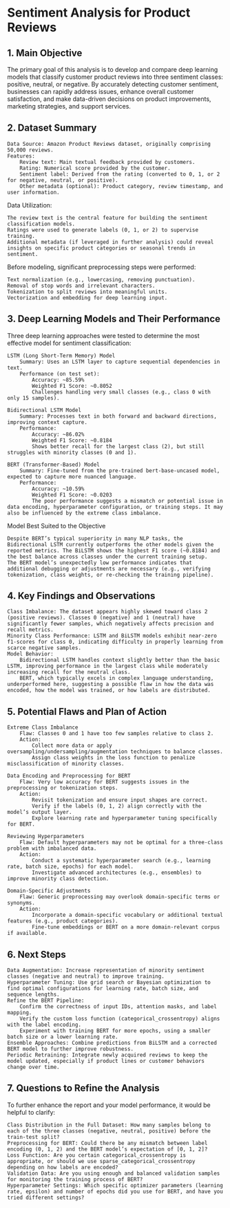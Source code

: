# Sentiment Analysis for Product Reviews

## 1. Main Objective
The primary goal of this analysis is to develop and compare deep learning models that classify customer product reviews into three sentiment classes: positive, neutral, or negative. By accurately detecting customer sentiment, businesses can rapidly address issues, enhance overall customer satisfaction, and make data-driven decisions on product improvements, marketing strategies, and support services.

## 2. Dataset Summary

    Data Source: Amazon Product Reviews dataset, originally comprising 50,000 reviews.
    Features:
        Review text: Main textual feedback provided by customers.
        Rating: Numerical score provided by the customer.
        Sentiment label: Derived from the rating (converted to 0, 1, or 2 for negative, neutral, or positive).
        Other metadata (optional): Product category, review timestamp, and user information.

Data Utilization:

    The review text is the central feature for building the sentiment classification models.
    Ratings were used to generate labels (0, 1, or 2) to supervise training.
    Additional metadata (if leveraged in further analysis) could reveal insights on specific product categories or seasonal trends in sentiment.

Before modeling, significant preprocessing steps were performed:

    Text normalization (e.g., lowercasing, removing punctuation).
    Removal of stop words and irrelevant characters.
    Tokenization to split reviews into meaningful units.
    Vectorization and embedding for deep learning input.

## 3. Deep Learning Models and Their Performance
Three deep learning approaches were tested to determine the most effective model for sentiment classification:

    LSTM (Long Short-Term Memory) Model
        Summary: Uses an LSTM layer to capture sequential dependencies in text.
        Performance (on test set):
            Accuracy: ~85.59%
            Weighted F1 Score: ~0.8052
            Challenges handling very small classes (e.g., class 0 with only 15 samples).

    Bidirectional LSTM Model
        Summary: Processes text in both forward and backward directions, improving context capture.
        Performance:
            Accuracy: ~86.02%
            Weighted F1 Score: ~0.8184
            Shows better recall for the largest class (2), but still struggles with minority classes (0 and 1).

    BERT (Transformer-Based) Model
        Summary: Fine-tuned from the pre-trained bert-base-uncased model, expected to capture more nuanced language.
        Performance:
            Accuracy: ~10.59%
            Weighted F1 Score: ~0.0203
            The poor performance suggests a mismatch or potential issue in data encoding, hyperparameter configuration, or training steps. It may also be influenced by the extreme class imbalance.

Model Best Suited to the Objective

    Despite BERT’s typical superiority in many NLP tasks, the Bidirectional LSTM currently outperforms the other models given the reported metrics. The BiLSTM shows the highest F1 score (~0.8184) and the best balance across classes under the current training setup.
    The BERT model’s unexpectedly low performance indicates that additional debugging or adjustments are necessary (e.g., verifying tokenization, class weights, or re-checking the training pipeline).

## 4. Key Findings and Observations

    Class Imbalance: The dataset appears highly skewed toward class 2 (positive reviews). Classes 0 (negative) and 1 (neutral) have significantly fewer samples, which negatively affects precision and recall metrics.
    Minority Class Performance: LSTM and BiLSTM models exhibit near-zero f1-scores for class 0, indicating difficulty in properly learning from scarce negative samples.
    Model Behavior:
        Bidirectional LSTM handles context slightly better than the basic LSTM, improving performance in the largest class while moderately increasing recall for the neutral class.
        BERT, which typically excels in complex language understanding, underperformed here, suggesting a possible flaw in how the data was encoded, how the model was trained, or how labels are distributed.

## 5. Potential Flaws and Plan of Action

    Extreme Class Imbalance
        Flaw: Classes 0 and 1 have too few samples relative to class 2.
        Action:
            Collect more data or apply oversampling/undersampling/augmentation techniques to balance classes.
            Assign class weights in the loss function to penalize misclassification of minority classes.

    Data Encoding and Preprocessing for BERT
        Flaw: Very low accuracy for BERT suggests issues in the preprocessing or tokenization steps.
        Action:
            Revisit tokenization and ensure input shapes are correct.
            Verify if the labels (0, 1, 2) align correctly with the model’s output layer.
            Explore learning rate and hyperparameter tuning specifically for BERT.

    Reviewing Hyperparameters
        Flaw: Default hyperparameters may not be optimal for a three-class problem with imbalanced data.
        Action:
            Conduct a systematic hyperparameter search (e.g., learning rate, batch size, epochs) for each model.
            Investigate advanced architectures (e.g., ensembles) to improve minority class detection.

    Domain-Specific Adjustments
        Flaw: Generic preprocessing may overlook domain-specific terms or synonyms.
        Action:
            Incorporate a domain-specific vocabulary or additional textual features (e.g., product categories).
            Fine-tune embeddings or BERT on a more domain-relevant corpus if available.

## 6. Next Steps

    Data Augmentation: Increase representation of minority sentiment classes (negative and neutral) to improve training.
    Hyperparameter Tuning: Use grid search or Bayesian optimization to find optimal configurations for learning rate, batch size, and sequence lengths.
    Refine the BERT Pipeline:
        Confirm the correctness of input IDs, attention masks, and label mapping.
        Verify the custom loss function (categorical_crossentropy) aligns with the label encoding.
        Experiment with training BERT for more epochs, using a smaller batch size or a lower learning rate.
    Ensemble Approaches: Combine predictions from BiLSTM and a corrected BERT model to further improve robustness.
    Periodic Retraining: Integrate newly acquired reviews to keep the model updated, especially if product lines or customer behaviors change over time.

## 7. Questions to Refine the Analysis
To further enhance the report and your model performance, it would be helpful to clarify:

    Class Distribution in the Full Dataset: How many samples belong to each of the three classes (negative, neutral, positive) before the train-test split?
    Preprocessing for BERT: Could there be any mismatch between label encoding (0, 1, 2) and the BERT model’s expectation of [0, 1, 2]?
    Loss Function: Are you certain categorical_crossentropy is appropriate, or should we use sparse_categorical_crossentropy depending on how labels are encoded?
    Validation Data: Are you using enough and balanced validation samples for monitoring the training process of BERT?
    Hyperparameter Settings: Which specific optimizer parameters (learning rate, epsilon) and number of epochs did you use for BERT, and have you tried different settings?
